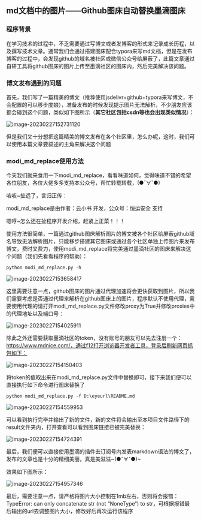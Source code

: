 ## md文档中的图片——Github图床自动替换墨滴图床

### 程序背景

在学习技术的过程中，不乏需要通过写博文或者发博客的形式来记录成长历程，以及撰写技术文章。通常我们会通过搭建图床配合typora来写md文档，但是在发布博客的过程中，会发现github的域名被社区或微信公众号给屏蔽了，此篇文章通过自研工具将github图床的图片上传至墨滴社区的图床内，然后完美解决该问题。

### 博文发布遇到的问题

首先，我们写了一篇精美的博文（推荐使用jsdelivr+github+typora来写博文，不会配置的可以移步度娘），准备发布的时候发现提示图片无法解析，不少朋友应该都会碰到这个问题，类似如下图所示（**其它社区包括csdn等也会出现类似情况**）：

![image-20230227152731120](https://testingcf.jsdelivr.net/gh/yunxiaoshu/images/image-20230227152731120.png)

但是我们又十分想把这篇精美的博文发布在各个社区里，怎么办呢，这时，我们可以使用本篇文章要叙述的主角来解决这个问题

### modi_md_replace使用方法

今天我们就来食用一下modi_md_replace，看看味道如何，觉得味道不错的希望各位朋友，各位大佬多多支持本公众号，帮忙转载转载，(●ˇ∀ˇ●)

咳咳~扯远了，言归正传：

modi_md_replace是由作者：云小书 开发，公众号：恒运安全 支持

嗯哼~怎么还在扯程序开发介绍，赶紧上正菜！！！

使用方法很简单，一篇通过github图床解析图片的博文被各个社区给屏蔽github域名导致无法解析图片，只能移步搭建其它图床或通过各个社区单独上传图片来发布博文，费时又费力，使用modi_md_replace将完美通过墨滴社区的图床来解决这个问题（我们先看看程序的帮助）：

```
python modi_md_replace.py -h
```

![image-20230227153658417](https://testingcf.jsdelivr.net/gh/yunxiaoshu/images/image-20230227153658417.png)

这里需要注意一点，github图床的图片通过代理加速将会更快获取到图片，所以我们需要考虑是否通过代理来解析在github图床上的图片，程序默认不使用代理，需要使用代理的请打开modi_md_replace.py文件修改proxy为True并修改proxies中的代理地址以及端口号：

![image-20230227154025911](https://testingcf.jsdelivr.net/gh/yunxiaoshu/images/image-20230227154025911.png)

除此之外还需要获取墨滴社区的token，没有账号的朋友可以先去注册一个：https://www.mdnice.com/，通过f12打开浏览器开发者工具，登录后刷新网页抓包如下：

![image-20230227154150403](https://testingcf.jsdelivr.net/gh/yunxiaoshu/images/image-20230227154150403.png)

将token的值取出来在modi_md_replace.py文件中替换即可，接下来我们便可以直接执行如下命令进行图床替换了

```
python modi_md_replace.py -f D:\eyeurl\README.md
```

![image-20230227154559953](https://testingcf.jsdelivr.net/gh/yunxiaoshu/images/image-20230227154559953.png)

可以看到执行完毕并输出了新的文件，新的文件将会输出至本项目文件路径下的result文件夹内，打开查看可以看到图床链接已被完美替换：

![image-20230227154724391](https://testingcf.jsdelivr.net/gh/yunxiaoshu/images/image-20230227154724391.png)

最后，我们便可以直接使用墨滴的插件去订阅号内发表markdown语法的博文了，发布的文章也是十分的精细美丽，真是美滋滋~(●ˇ∀ˇ●)~

效果如下图所示：

![image-20230227154957346](https://testingcf.jsdelivr.net/gh/yunxiaoshu/images/image-20230227154957346.png)

最后，需要注意一点，请严格将图片大小控制在1mb左右，否则将会报错：TypeError: can only concatenate str (not “NoneType“) to str，可根据报错最后输出的url去调整图片大小，修改好后再次运行该程序